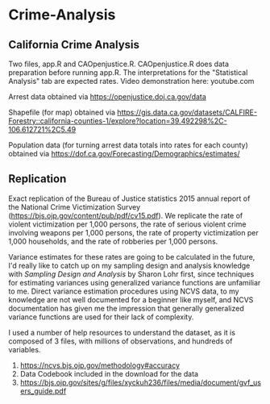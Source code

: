 # Crime-Analysis

## California Crime Analysis
Two files, app.R and CAOpenjustice.R. CAOpenjustice.R does data preparation before running app.R. The interpretations for the "Statistical Analysis" tab are expected rates. Video demonstration 
here: youtube.com


Arrest data obtained via https://openjustice.doj.ca.gov/data

Shapefile (for map) obtained via https://gis.data.ca.gov/datasets/CALFIRE-Forestry::california-counties-1/explore?location=39.492298%2C-106.612721%2C5.49

Population data (for turning arrest data totals into rates for each county) obtained via https://dof.ca.gov/Forecasting/Demographics/estimates/

## Replication 
Exact replication of the Bureau of Justice statistics 2015 annual report of the National Crime Victimization Survey (https://bjs.ojp.gov/content/pub/pdf/cv15.pdf). We replicate the rate of violent victimization per 1,000 persons, the rate of serious violent crime involving weapons per 1,000 persons, the rate of property victimization per 1,000 households,
and the rate of robberies per 1,000 persons. 

Variance estimates for these rates are going to be calculated in the future, I'd really like to catch up on my sampling design and analysis knowledge with _Sampling Design and Analysis_ by 
Sharon Lohr first, since techniques for estimating variances using generalized variance functions are unfamiliar to me. Direct variance estimation procedures using NCVS data, to my knowledge
are not well documented for a beginner like myself, and NCVS documentation has given me the impression that generally generalized variance functions are used for their lack of complexity. 

I used a number of help resources to understand the dataset, as it is composed of 3 files, with millions of observations, and hundreds of variables. 

1. https://ncvs.bjs.ojp.gov/methodology#accuracy
2. Data Codebook included in the download for the data
3. https://bjs.ojp.gov/sites/g/files/xyckuh236/files/media/document/gvf_users_guide.pdf
